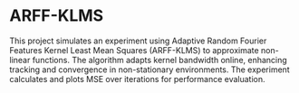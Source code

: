 # ARFF-KLMS
This project simulates an experiment using Adaptive Random Fourier Features Kernel Least Mean Squares (ARFF-KLMS) to approximate non-linear functions. The algorithm adapts kernel bandwidth online, enhancing tracking and convergence in non-stationary environments. The experiment calculates and plots MSE over iterations for performance evaluation.
